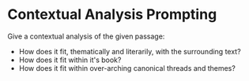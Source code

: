 # Contextual Analysis Prompting

Give a contextual analysis of the given passage:
* How does it fit, thematically and literarily, with the surrounding text?
* How does it fit within it's book?
* How does it fit within over-arching canonical threads and themes?
